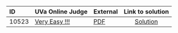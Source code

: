 | ID | UVa Online Judge | External | Link to solution |
|:---|:---|:---|:---:|
| 10523 | [Very Easy !!!](https://onlinejudge.org/index.php?option=onlinejudge&Itemid=8&page=show_problem&problem=1464) | [PDF](https://onlinejudge.org/external/105/10523.pdf) | [Solution](https://github.com/versenyi98/uva-solutions/tree/main/solutions/10523%20-%20Very%20Easy%20%21%21%21)|
